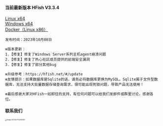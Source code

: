#### 当前最新版本 HFish V3.3.4

[Linux x64](https://hfish.net/#/2-2-linux)  
[Windows x64](https://hfish.net/#/2-3-windows)  
[Docker（Linux x86）](https://hfish.net/#/2-1-docker)  

```
发布时间：2023年10月08日

❇️版本更新：
1.【修复】修复了Windows Server系列主机agent崩溃问题
2.【修复】修复了热心社区成员提供的前端安全漏洞
3.【修复】修复了部分其他bug

❇️升级参考：https://hfish.net/#/update
❇️友情提示：如果数据库是Sqlite的话，请务必将数据库更换为MySQL。Sqlite属于文件型数据库，无法支持大批量数据存储查询需求，很可能出现死锁问题，导致产品无法使用！

❇️最后感谢大家对HFish一如即往的支持，有任何问题可以给我们发邮件或群里讨论，感谢各位。
```


#### 联系我们

<img src="https://hfish.net/images/image-20211221132836482.png" alt="image-20211221132836482" style="zoom:33%;" />

